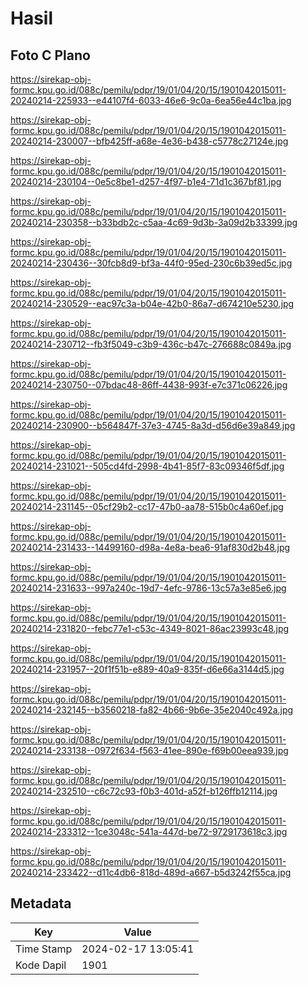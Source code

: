 # Hasil

## Foto C Plano

https://sirekap-obj-formc.kpu.go.id/088c/pemilu/pdpr/19/01/04/20/15/1901042015011-20240214-225933--e44107f4-6033-46e6-9c0a-6ea56e44c1ba.jpg

https://sirekap-obj-formc.kpu.go.id/088c/pemilu/pdpr/19/01/04/20/15/1901042015011-20240214-230007--bfb425ff-a68e-4e36-b438-c5778c27124e.jpg

https://sirekap-obj-formc.kpu.go.id/088c/pemilu/pdpr/19/01/04/20/15/1901042015011-20240214-230104--0e5c8be1-d257-4f97-b1e4-71d1c367bf81.jpg

https://sirekap-obj-formc.kpu.go.id/088c/pemilu/pdpr/19/01/04/20/15/1901042015011-20240214-230358--b33bdb2c-c5aa-4c69-9d3b-3a09d2b33399.jpg

https://sirekap-obj-formc.kpu.go.id/088c/pemilu/pdpr/19/01/04/20/15/1901042015011-20240214-230436--30fcb8d9-bf3a-44f0-95ed-230c6b39ed5c.jpg

https://sirekap-obj-formc.kpu.go.id/088c/pemilu/pdpr/19/01/04/20/15/1901042015011-20240214-230529--eac97c3a-b04e-42b0-86a7-d674210e5230.jpg

https://sirekap-obj-formc.kpu.go.id/088c/pemilu/pdpr/19/01/04/20/15/1901042015011-20240214-230712--fb3f5049-c3b9-436c-b47c-276688c0849a.jpg

https://sirekap-obj-formc.kpu.go.id/088c/pemilu/pdpr/19/01/04/20/15/1901042015011-20240214-230750--07bdac48-86ff-4438-993f-e7c371c06226.jpg

https://sirekap-obj-formc.kpu.go.id/088c/pemilu/pdpr/19/01/04/20/15/1901042015011-20240214-230900--b564847f-37e3-4745-8a3d-d56d6e39a849.jpg

https://sirekap-obj-formc.kpu.go.id/088c/pemilu/pdpr/19/01/04/20/15/1901042015011-20240214-231021--505cd4fd-2998-4b41-85f7-83c09346f5df.jpg

https://sirekap-obj-formc.kpu.go.id/088c/pemilu/pdpr/19/01/04/20/15/1901042015011-20240214-231145--05cf29b2-cc17-47b0-aa78-515b0c4a60ef.jpg

https://sirekap-obj-formc.kpu.go.id/088c/pemilu/pdpr/19/01/04/20/15/1901042015011-20240214-231433--14499160-d98a-4e8a-bea6-91af830d2b48.jpg

https://sirekap-obj-formc.kpu.go.id/088c/pemilu/pdpr/19/01/04/20/15/1901042015011-20240214-231633--997a240c-19d7-4efc-9786-13c57a3e85e6.jpg

https://sirekap-obj-formc.kpu.go.id/088c/pemilu/pdpr/19/01/04/20/15/1901042015011-20240214-231820--febc77e1-c53c-4349-8021-86ac23993c48.jpg

https://sirekap-obj-formc.kpu.go.id/088c/pemilu/pdpr/19/01/04/20/15/1901042015011-20240214-231957--20f1f51b-e889-40a9-835f-d6e66a3144d5.jpg

https://sirekap-obj-formc.kpu.go.id/088c/pemilu/pdpr/19/01/04/20/15/1901042015011-20240214-232145--b3560218-fa82-4b66-9b6e-35e2040c492a.jpg

https://sirekap-obj-formc.kpu.go.id/088c/pemilu/pdpr/19/01/04/20/15/1901042015011-20240214-233138--0972f634-f563-41ee-890e-f69b00eea939.jpg

https://sirekap-obj-formc.kpu.go.id/088c/pemilu/pdpr/19/01/04/20/15/1901042015011-20240214-232510--c6c72c93-f0b3-401d-a52f-b126ffb12114.jpg

https://sirekap-obj-formc.kpu.go.id/088c/pemilu/pdpr/19/01/04/20/15/1901042015011-20240214-233312--1ce3048c-541a-447d-be72-9729173618c3.jpg

https://sirekap-obj-formc.kpu.go.id/088c/pemilu/pdpr/19/01/04/20/15/1901042015011-20240214-233422--d11c4db6-818d-489d-a667-b5d3242f55ca.jpg


## Metadata

| Key        | Value               |
| ---------- | ------------------- |
| Time Stamp | 2024-02-17 13:05:41 |
| Kode Dapil | 1901                |



